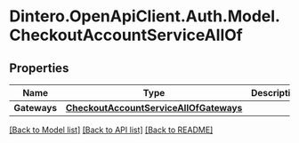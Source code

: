 # Dintero.OpenApiClient.Auth.Model.CheckoutAccountServiceAllOf

## Properties

Name | Type | Description | Notes
------------ | ------------- | ------------- | -------------
**Gateways** | [**CheckoutAccountServiceAllOfGateways**](CheckoutAccountServiceAllOfGateways.md) |  | [optional] 

[[Back to Model list]](../README.md#documentation-for-models) [[Back to API list]](../README.md#documentation-for-api-endpoints) [[Back to README]](../README.md)

